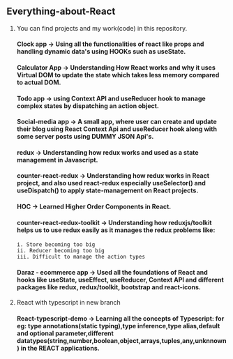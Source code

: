 ## Everything-about-React

1.  You can find projects and my work(code) in this repository.

    #### Clock app -> Using all the functionalities of react like props and handling dynamic data's using HOOKs such as useState.

    #### Calculator App -> Understanding How React works and why it uses Virtual DOM to update the state which takes less memory compared to actual DOM.

    #### Todo app -> using Context API and useReducer hook to manage complex states by dispatching an action object.

    #### Social-media app -> A small app, where user can create and update their blog using React Context Api and useReducer hook along with some server posts using DUMMY JSON Api's.

    #### redux -> Understanding how redux works and used as a state management in Javascript.

    #### counter-react-redux -> Understanding how redux works in React project, and  also used react-redux especially useSelector() and useDispatch() to apply state-management on React projects.

    #### HOC -> Learned Higher Order Components in React.

    #### counter-react-redux-toolkit -> Understanding how reduxjs/toolkit helps us to use redux easily as it manages the redux problems like:

        i. Store becoming too big
        ii. Reducer becoming too big
        iii. Difficult to manage the action types

    #### Daraz - ecommerce app -> Used all the foundations of React and hooks like useState, useEffect, useReducer, Context API and different packages like redux, redux/toolkit, bootstrap and react-icons.

2.  React with typescript in new branch

    #### React-typescript-demo -> Learning all the concepts of Typescript: for eg: type annotations(static typing),type inference,type alias,default and optional parameter,different datatypes(string,number,boolean,object,arrays,tuples,any,unknnown) in the REACT applications.
